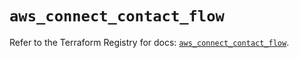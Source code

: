 # `aws_connect_contact_flow`

Refer to the Terraform Registry for docs: [`aws_connect_contact_flow`](https://registry.terraform.io/providers/hashicorp/aws/5.80.0/docs/resources/connect_contact_flow).
